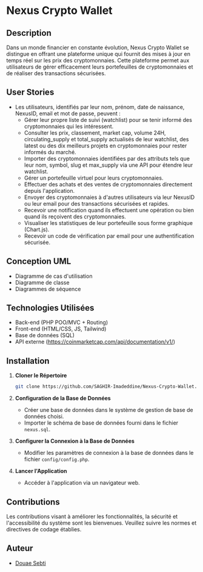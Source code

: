 # Nexus Crypto Wallet

## Description

Dans un monde financier en constante évolution, Nexus Crypto Wallet se distingue en offrant une plateforme unique qui fournit des mises à jour en temps réel sur les prix des cryptomonnaies. Cette plateforme permet aux utilisateurs de gérer efficacement leurs portefeuilles de cryptomonnaies et de réaliser des transactions sécurisées.

## User Stories

- Les utilisateurs, identifiés par leur nom, prénom, date de naissance, NexusID, email et mot de passe, peuvent :
  - Gérer leur propre liste de suivi (watchlist) pour se tenir informé des cryptomonnaies qui les intéressent.
  - Consulter les prix, classement, market cap, volume 24H, circulating_supply et total_supply actualisés de leur watchlist, des latest ou des dix meilleurs projets en cryptomonnaies pour rester informés du marché.
  - Importer des cryptomonnaies identifiées par des attributs tels que leur nom, symbol, slug et max_supply via une API pour étendre leur watchlist.
  - Gérer un portefeuille virtuel pour leurs cryptomonnaies.
  - Effectuer des achats et des ventes de cryptomonnaies directement depuis l'application.
  - Envoyer des cryptomonnaies à d'autres utilisateurs via leur NexusID ou leur email pour des transactions sécurisées et rapides.
  - Recevoir une notification quand ils effectuent une opération ou bien quand ils reçoivent des cryptomonnaies.
  - Visualiser les statistiques de leur portefeuille sous forme graphique (Chart.js).
  - Recevoir un code de vérification par email pour une authentification sécurisée.

## Conception UML

- Diagramme de cas d'utilisation
- Diagramme de classe
- Diagrammes de séquence

## Technologies Utilisées

- Back-end (PHP POO/MVC + Routing)
- Front-end (HTML/CSS, JS, Tailwind)
- Base de données (SQL)
- API externe (https://coinmarketcap.com/api/documentation/v1/)

## Installation

1. **Cloner le Répertoire**
    ```bash
    git clone https://github.com/SAGHIR-Imadeddine/Nexus-Crypto-Wallet.git
    ```

2. **Configuration de la Base de Données**
    - Créer une base de données dans le système de gestion de base de données choisi.
    - Importer le schéma de base de données fourni dans le fichier `nexus.sql`.

3. **Configurer la Connexion à la Base de Données**
    - Modifier les paramètres de connexion à la base de données dans le fichier `config/config.php`.

4. **Lancer l'Application**
    - Accéder à l'application via un navigateur web.

## Contributions

Les contributions visant à améliorer les fonctionnalités, la sécurité et l'accessibilité du système sont les bienvenues. Veuillez suivre les normes et directives de codage établies.


## Auteur

- [Douae Sebti](https://github.com/Douaesb)








